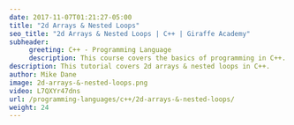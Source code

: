 ```yaml
---
date: 2017-11-07T01:21:27-05:00
title: "2d Arrays & Nested Loops"
seo_title: "2d Arrays & Nested Loops | C++ | Giraffe Academy"
subheader:
     greeting: C++ - Programming Language
     description: This course covers the basics of programming in C++. Work your way through the videos and we'll teach you everything you need to know to start your programming journey!
description: This tutorial covers 2d arrays & nested loops in C++.
author: Mike Dane
image: 2d-arrays-&-nested-loops.png
video: L7QXYr47dns
url: /programming-languages/c++/2d-arrays-&-nested-loops/
weight: 24
---
```


